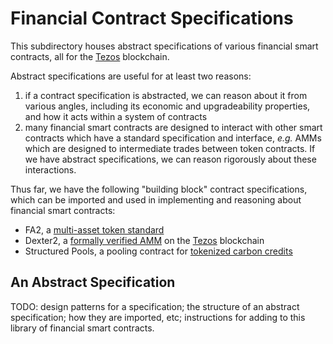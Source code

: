 # Financial Contract Specifications

This subdirectory houses abstract specifications of various financial smart contracts, all for the [Tezos](https://tezos.com/) blockchain.

<!-- what/why we want abstract specifications -->
Abstract specifications are useful for at least two reasons:
1. if a contract specification is abstracted, we can reason about it from various angles, including its economic and upgradeability properties, and how it acts within a system of contracts
1. many financial smart contracts are designed to interact with other smart contracts which have a standard specification and interface, *e.g.* AMMs which are designed to intermediate trades between token contracts. If we have abstract specifications, we can reason rigorously about these interactions.

Thus far, we have the following "building block" contract specifications, which can be imported and used in implementing and reasoning about financial smart contracts:

<!-- which ones do we have rn -->
- FA2, a [multi-asset token standard](https://gitlab.com/tezos/tzip/-/blob/master/proposals/tzip-12/tzip-12.md)
- Dexter2, a [formally verified AMM](https://dl.acm.org/doi/abs/10.1145/3573105.3575685) on the [Tezos](https://tezos.com/) blockchain
- Structured Pools, a pooling contract for [tokenized carbon credits](https://derekhsorensen.com/docs/sorensen-tokenized-carbon-credits.pdf)

<!-- which ones do we have rn 

- FA1.2, an [approvable ledger token standard](https://gitlab.com/tezos/tzip/-/blob/master/proposals/tzip-7/tzip-7.md)

-->

## An Abstract Specification

TODO: design patterns for a specification; the structure of an abstract specification; how they are imported, etc; instructions for adding to this library of financial smart contracts.